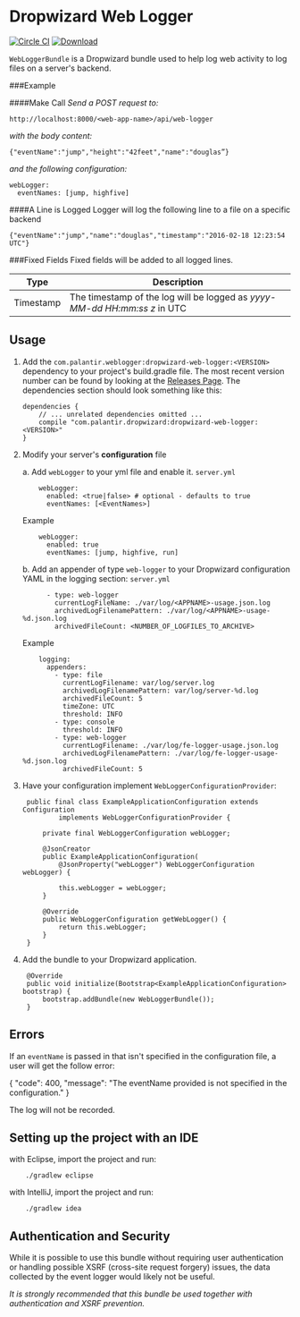 Dropwizard Web Logger
=====================
[![Circle CI](https://circleci.com/gh/palantir/dropwizard-web-logger.svg?style=svg&circle-token=ef99a2065c608bd3fd6237eff9034488275d6582)](https://circleci.com/gh/palantir/dropwizard-web-logger)
[ ![Download](https://api.bintray.com/packages/palantir/releases/dropwizard-web-logger/images/download.svg) ](https://bintray.com/palantir/releases/dropwizard-web-logger/_latestVersion)


``WebLoggerBundle`` is a Dropwizard bundle used to help log web activity to log files on a server's backend.


###Example

####Make Call
*Send a POST request to:*

	http://localhost:8000/<web-app-name>/api/web-logger

*with the body content:*

	{"eventName":"jump","height":"42feet","name":"douglas”}

*and the following configuration:*

	webLogger:
	  eventNames: [jump, highfive]

####A Line is Logged
Logger will log the following line to a file on a specific backend

	{"eventName":"jump","name":"douglas","timestamp":"2016-02-18 12:23:54 UTC"}

###Fixed Fields
Fixed fields will be added to all logged lines.

| Type   | Description                                                                                                                                  |
|--------|----------------------------------------------------------------------------------------------------------------------------------------------|
| Timestamp | The timestamp of the log will be logged as *yyyy-MM-dd HH:mm:ss z* in UTC |

Usage
-----

1.  Add the ``com.palantir.weblogger:dropwizard-web-logger:<VERSION>`` dependency to your project's build.gradle file.
    The most recent version number can be found by looking at the [Releases Page](https://github.com/palantir/dropwizard-web-logger/releases).
    The dependencies section should look something like this:

		dependencies {
			// ... unrelated dependencies omitted ...
			compile "com.palantir.dropwizard:dropwizard-web-logger:<VERSION>"
		}

2.  Modify your server's **configuration** file

    a. Add ``webLogger`` to your yml file and enable it.
        ``server.yml``

		    webLogger:
		      enabled: <true|false> # optional - defaults to true
		      eventNames: [<EventNames>]
	   Example
        
			webLogger:
			  enabled: true
			  eventNames: [jump, highfive, run]

    b. Add an appender of type ``web-logger`` to your Dropwizard configuration YAML in the logging section:
        ``server.yml``

	          - type: web-logger
	            currentLogFileName: ./var/log/<APPNAME>-usage.json.log
	            archivedLogFilenamePattern: ./var/log/<APPNAME>-usage-%d.json.log
	            archivedFileCount: <NUMBER_OF_LOGFILES_TO_ARCHIVE>

	   Example

            logging:
              appenders:
                - type: file
                  currentLogFilename: var/log/server.log
                  archivedLogFilenamePattern: var/log/server-%d.log
                  archivedFileCount: 5
                  timeZone: UTC
                  threshold: INFO
                - type: console
                  threshold: INFO
                - type: web-logger
                  currentLogFilename: ./var/log/fe-logger-usage.json.log
                  archivedLogFilenamePattern: ./var/log/fe-logger-usage-%d.json.log
                  archivedFileCount: 5

3. Have your configuration implement ``WebLoggerConfigurationProvider``:

        public final class ExampleApplicationConfiguration extends Configuration
                implements WebLoggerConfigurationProvider {

            private final WebLoggerConfiguration webLogger;

            @JsonCreator
            public ExampleApplicationConfiguration(
                @JsonProperty("webLogger") WebLoggerConfiguration webLogger) {

                this.webLogger = webLogger;
            }

            @Override
            public WebLoggerConfiguration getWebLogger() {
                return this.webLogger;
            }
        }

4. Add the bundle to your Dropwizard application.

        @Override
        public void initialize(Bootstrap<ExampleApplicationConfiguration> bootstrap) {
            bootstrap.addBundle(new WebLoggerBundle());
        }

Errors
------
If an `eventName` is passed in that isn't specified in the configuration file, a user will get the follow error:

{
  "code": 400,
  "message": "The eventName provided is not specified in the configuration."
}

The log will not be recorded.

Setting up the project with an IDE
----------------------------------
with Eclipse, import the project and run:

        ./gradlew eclipse

with IntelliJ, import the project and run:

        ./gradlew idea

Authentication and Security
---------------------------

While it is possible to use this bundle without requiring user authentication
or handling possible XSRF (cross-site request forgery) issues, the data
collected by the event logger would likely not be useful.

*It is strongly recommended that this bundle be used together with authentication and XSRF prevention.*
